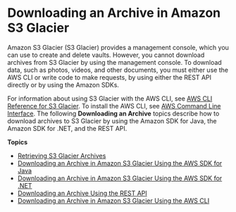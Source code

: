 # Downloading an Archive in Amazon S3 Glacier<a name="downloading-an-archive"></a>

Amazon S3 Glacier \(S3 Glacier\) provides a management console, which you can use to create and delete vaults\. However, you cannot download archives from S3 Glacier by using the management console\. To download data, such as photos, videos, and other documents, you must either use the AWS CLI or write code to make requests, by using either the REST API directly or by using the Amazon SDKs\. 

For information about using S3 Glacier with the AWS CLI, see [AWS CLI Reference for S3 Glacier](http://docs.aws.amazon.com/cli/latest/reference/glacier/index.html)\. To install the AWS CLI, see [AWS Command Line Interface](http://aws.amazon.com/cli/)\. The following **Downloading an Archive** topics describe how to download archives to S3 Glacier by using the Amazon SDK for Java, the Amazon SDK for \.NET, and the REST API\.

**Topics**
+ [Retrieving S3 Glacier Archives](downloading-an-archive-two-steps.md)
+ [Downloading an Archive in Amazon S3 Glacier Using the AWS SDK for Java](downloading-an-archive-using-java.md)
+ [Downloading an Archive in Amazon S3 Glacier Using the AWS SDK for \.NET](downloading-an-archive-using-dotnet.md)
+ [Downloading an Archive Using the REST API](downloading-an-archive-using-rest.md)
+ [Downloading an Archive in Amazon S3 Glacier Using the AWS CLI](downloading-an-archive-using-cli.md)
